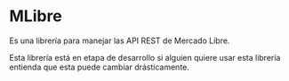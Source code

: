 MLibre
======

Es una librería para manejar las API REST de Mercado Libre.

Esta librería está en etapa de desarrollo si alguien quiere usar esta librería 
entienda que esta puede cambiar drásticamente.   
